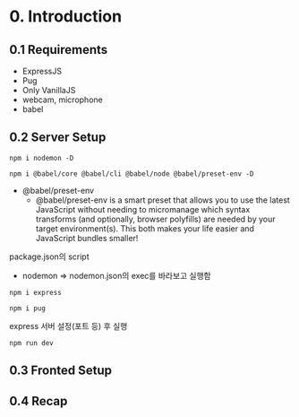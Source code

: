 # 0. Introduction

## 0.1 Requirements

- ExpressJS
- Pug
- Only VanillaJS
- webcam, microphone
- babel

## 0.2 Server Setup

`npm i nodemon -D`

`npm i @babel/core @babel/cli @babel/node @babel/preset-env -D`

- @babel/preset-env
  - @babel/preset-env is a smart preset that allows you to use the latest JavaScript without needing to micromanage which syntax transforms (and optionally, browser polyfills) are needed by your target environment(s). This both makes your life easier and JavaScript bundles smaller!

package.json의 script

- nodemon => nodemon.json의 exec를 바라보고 실행함

`npm i express`

`npm i pug`

express 서버 설정(포트 등) 후 실행

`npm run dev`

## 0.3 Fronted Setup

## 0.4 Recap
